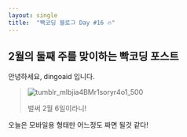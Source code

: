 ```yaml
---
layout: single
title:  "빡코딩 블로그 Day #16 🔥"
---
```


## 2월의 둘째 주를 맞이하는 빡코딩 포스트

안녕하세요, dingoaid 입니다.

> ![tumblr_mlbjia4BMr1soryr4o1_500](https://github.com/dingoaid/dingoaid_blog/assets/107102476/77fab1e3-9f78-4bde-a473-062841aa2236)
>
> 벌써 2월 6일이라니!

오늘은 모바일용 형태만 어느정도 짜면 될것 같다!
